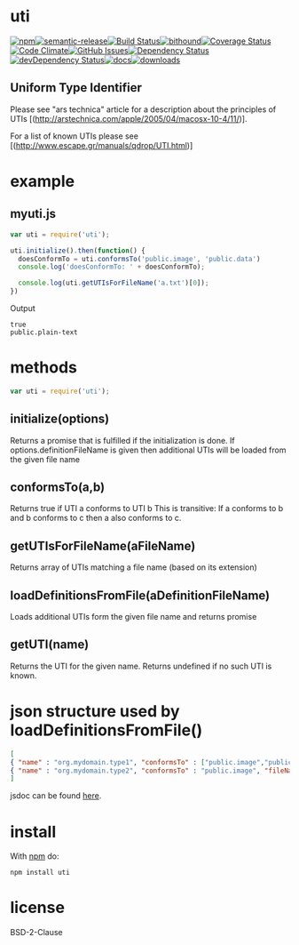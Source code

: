 uti
===

[![npm](https://img.shields.io/npm/v/uti.svg)](https://www.npmjs.com/package/uti)[![semantic-release](https://img.shields.io/badge/%20%20%F0%9F%93%A6%F0%9F%9A%80-semantic--release-e10079.svg)](https://github.com/arlac77/uti)[![Build Status](https://secure.travis-ci.org/arlac77/uti.png)](http://travis-ci.org/arlac77/uti)[![bithound](https://www.bithound.io/github/arlac77/uti/badges/score.svg)](https://www.bithound.io/github/arlac77/uti)[![Coverage Status](https://coveralls.io/repos/arlac77/uti/badge.svg)](https://coveralls.io/r/arlac77/uti)[![Code Climate](https://codeclimate.com/github/arlac77/uti/badges/gpa.svg)](https://codeclimate.com/github/arlac77/uti)[![GitHub Issues](https://img.shields.io/github/issues/arlac77/uti.svg?style=flat-square)](https://github.com/arlac77/uti/issues)[![Dependency Status](https://david-dm.org/arlac77/uti.svg)](https://david-dm.org/arlac77/uti)[![devDependency Status](https://david-dm.org/arlac77/uti/dev-status.svg)](https://david-dm.org/arlac77/uti#info=devDependencies)[![docs](http://inch-ci.org/github/arlac77/uti.svg?branch=master)](http://inch-ci.org/github/arlac77/uti)[![downloads](http://img.shields.io/npm/dm/uti.svg?style=flat-square)](https://npmjs.org/package/uti)

Uniform Type Identifier
-----------------------

Please see "ars technica" article for a description about the principles of UTIs [(http://arstechnica.com/apple/2005/04/macosx-10-4/11/)].

For a list of known UTIs please see [(http://www.escape.gr/manuals/qdrop/UTI.html)\]

example
=======

myuti.js
--------

```javascript
var uti = require('uti');

uti.initialize().then(function() {
  doesConformTo = uti.conformsTo('public.image', 'public.data')
  console.log('doesConformTo: ' + doesConformTo);

  console.log(uti.getUTIsForFileName('a.txt')[0]);
})
```

Output

```
true
public.plain-text
```

methods
=======

```js
var uti = require('uti');
```

initialize(options)
-------------------

Returns a promise that is fulfilled if the initialization is done. If options.definitionFileName is given then additional UTIs will be loaded from the given file name

conformsTo(a,b)
---------------

Returns true if UTI a conforms to UTI b This is transitive: If a conforms to b and b conforms to c then a also conforms to c.

getUTIsForFileName(aFileName)
-----------------------------

Returns array of UTIs matching a file name (based on its extension)

loadDefinitionsFromFile(aDefinitionFileName)
--------------------------------------------

Loads additional UTIs form the given file name and returns promise

getUTI(name)
------------

Returns the UTI for the given name. Returns undefined if no such UTI is known.

json structure used by loadDefinitionsFromFile()
================================================

```json
[
{ "name" : "org.mydomain.type1", "conformsTo" : ["public.image","public.xml"], "fileNameExtension": ".type1" },
{ "name" : "org.mydomain.type2", "conformsTo" : "public.image", "fileNameExtension" : [".type2", ".type3"] }
]
```

jsdoc can be found [here](http://arlac77.github.io/modules/uti/doc/).

install
=======

With [npm](http://npmjs.org) do:

```shell
npm install uti
```

license
=======

BSD-2-Clause
